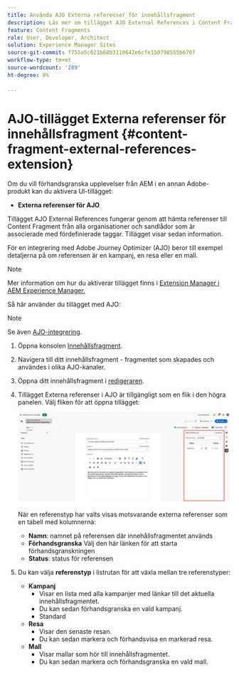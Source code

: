 ```yaml
---
title: Använda AJO Externa referenser för innehållsfragment
description: Läs mer om tillägget AJO External References i Content Fragment
feature: Content Fragments
role: User, Developer, Architect
solution: Experience Manager Sites
source-git-commit: f755a5c621b68b3110642e6cfe150798555b6707
workflow-type: tm+mt
source-wordcount: '289'
ht-degree: 0%

---
```



# AJO-tillägget Externa referenser för innehållsfragment {#content-fragment-external-references-extension}

Om du vill förhandsgranska upplevelser från AEM i en annan Adobe-produkt kan du aktivera UI-tillägget:

* **Externa referenser för AJO**

Tillägget AJO External References fungerar genom att hämta referenser till Content Fragment från alla organisationer och sandlådor som är associerade med fördefinierade taggar. Tillägget visar sedan information.

För en integrering med Adobe Journey Optimizer (AJO) beror till exempel detaljerna på om referensen är en kampanj, en resa eller en mall.

>[!NOTE]
>
>Mer information om hur du aktiverar tillägget finns i [Extension Manager i AEM Experience Manager.](https://developer.adobe.com/uix/docs/extension-manager/)

Så här använder du tillägget med AJO:

>[!NOTE]
>
>Se även [AJO-integrering](https://experienceleague.adobe.com/sv/docs/journey-optimizer/using/integrations/aem-fragments).

1. Öppna konsolen [Innehållsfragment](/help/sites-cloud/administering/content-fragments/overview.md#content-fragments-console).

1. Navigera till ditt innehållsfragment - fragmentet som skapades och användes i olika AJO-kanaler.

1. Öppna ditt innehållsfragment i [redigeraren](/help/sites-cloud/administering/content-fragments/managing.md#editing-the-content-of-your-fragment).

1. Tillägget Externa referenser i AJO är tillgängligt som en flik i den högra panelen. Välj fliken för att öppna tillägget:

   ![AJO-tillägg för externa referenser](/help/sites-cloud/administering/content-fragments/assets/cf-ajo-fragment-external-references-extension.png)

   När en referenstyp har valts visas motsvarande externa referenser som en tabell med kolumnerna:

   * **Namn**: namnet på referensen där innehållsfragmentet används
   * **Förhandsgranska** Välj den här länken för att starta förhandsgranskningen
   * **Status**: status för referensen

1. Du kan välja **referenstyp** i listrutan för att växla mellan tre referenstyper:

   * **Kampanj**
      * Visar en lista med alla kampanjer med länkar till det aktuella innehållsfragmentet.
      * Du kan sedan förhandsgranska en vald kampanj.
      * Standard
   * **Resa**
      * Visar den senaste resan.
      * Du kan sedan markera och förhandsvisa en markerad resa.
   * **Mall**
      * Visar mallar som hör till innehållsfragmentet.
      * Du kan sedan markera och förhandsgranska en vald mall.